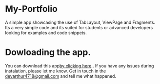 # My-Portfolio

A simple app showcasing the use of TabLayout, ViewPage and Fragments. Its a very simple code and its suited for students or advanced developers looking for examples and code snippets. 


# Dowloading the app. 

You can download this app[by clicking here](https://drive.google.com/file/d/1brnkIZQ9drxxs1BxbtdcSSiWhDdAYVDO/view?usp=sharing).. If you have any issues during instalation, please let me know. Get in touch in the devarthur4718@gmail.com and tell me what happened. 

